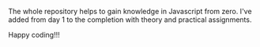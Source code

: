 The whole repository helps to gain knowledge in Javascript from zero. 
I've added from day 1 to the completion with theory and practical assignments.

Happy coding!!!
